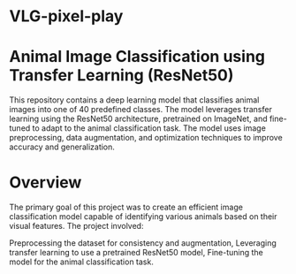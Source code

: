 # VLG-pixel-play
# Animal Image Classification using Transfer Learning (ResNet50)
This repository contains a deep learning model that classifies animal images into one of 40 predefined classes. The model leverages transfer learning using the ResNet50 architecture, pretrained on ImageNet, and fine-tuned to adapt to the animal classification task. The model uses image preprocessing, data augmentation, and optimization techniques to improve accuracy and generalization.

# Overview
The primary goal of this project was to create an efficient image classification model capable of identifying various animals based on their visual features. The project involved:

Preprocessing the dataset for consistency and augmentation, Leveraging transfer learning to use a pretrained ResNet50 model, Fine-tuning the model for the animal classification task.
